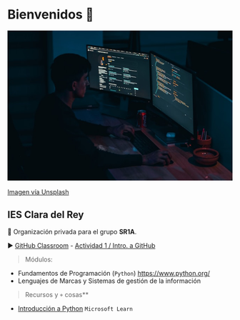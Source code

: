 # Bienvenidos 👋

![Grupo DW2A](https://raw.githubusercontent.com/SR1Agrupo/.github/main/profile/mohammad-rahmani-_Fx34KeqIEw-unsplash.jpg "Este es un grupo privado")

[Imagen vía Unsplash](https://unsplash.com/es/fotos/_Fx34KeqIEw)

## IES Clara del Rey

🙋 Organización privada para el grupo **SR1A**.

▶️ [GitHub Classroom](https://classroom.github.com/classrooms/145748386-sr1a) - [Actividad 1 / Intro. a GitHub]([https://classroom.github.com/a/pSWVV3nn](https://classroom.github.com/a/_DzOihM_))

> Módulos:

- Fundamentos de Programación (`Python`) <https://www.python.org/>
- Lenguajes de Marcas y Sistemas de gestión de la información

> Recursos y `+` cosas**

- [Introducción a Python](https://learn.microsoft.com/es-es/training/modules/intro-to-python/) `Microsoft Learn`
